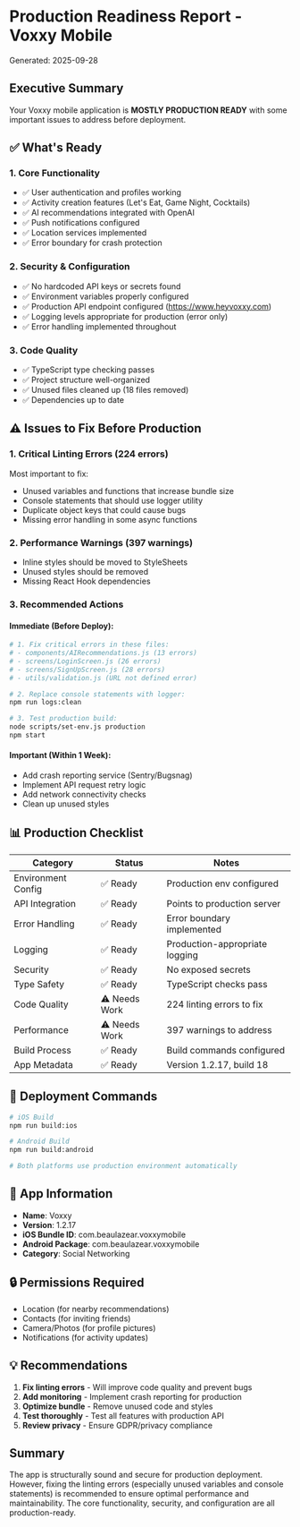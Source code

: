 # Production Readiness Report - Voxxy Mobile
Generated: 2025-09-28

## Executive Summary
Your Voxxy mobile application is **MOSTLY PRODUCTION READY** with some important issues to address before deployment.

## ✅ What's Ready

### 1. **Core Functionality**
- ✅ User authentication and profiles working
- ✅ Activity creation features (Let's Eat, Game Night, Cocktails)
- ✅ AI recommendations integrated with OpenAI
- ✅ Push notifications configured
- ✅ Location services implemented
- ✅ Error boundary for crash protection

### 2. **Security & Configuration**
- ✅ No hardcoded API keys or secrets found
- ✅ Environment variables properly configured
- ✅ Production API endpoint configured (https://www.heyvoxxy.com)
- ✅ Logging levels appropriate for production (error only)
- ✅ Error handling implemented throughout

### 3. **Code Quality**
- ✅ TypeScript type checking passes
- ✅ Project structure well-organized
- ✅ Unused files cleaned up (18 files removed)
- ✅ Dependencies up to date

## ⚠️ Issues to Fix Before Production

### 1. **Critical Linting Errors (224 errors)**
Most important to fix:
- Unused variables and functions that increase bundle size
- Console statements that should use logger utility
- Duplicate object keys that could cause bugs
- Missing error handling in some async functions

### 2. **Performance Warnings (397 warnings)**
- Inline styles should be moved to StyleSheets
- Unused styles should be removed
- Missing React Hook dependencies

### 3. **Recommended Actions**

#### Immediate (Before Deploy):
```bash
# 1. Fix critical errors in these files:
# - components/AIRecommendations.js (13 errors)
# - screens/LoginScreen.js (26 errors)
# - screens/SignUpScreen.js (28 errors)
# - utils/validation.js (URL not defined error)

# 2. Replace console statements with logger:
npm run logs:clean

# 3. Test production build:
node scripts/set-env.js production
npm start
```

#### Important (Within 1 Week):
- Add crash reporting service (Sentry/Bugsnag)
- Implement API request retry logic
- Add network connectivity checks
- Clean up unused styles

## 📊 Production Checklist

| Category | Status | Notes |
|----------|--------|-------|
| Environment Config | ✅ Ready | Production env configured |
| API Integration | ✅ Ready | Points to production server |
| Error Handling | ✅ Ready | Error boundary implemented |
| Logging | ✅ Ready | Production-appropriate logging |
| Security | ✅ Ready | No exposed secrets |
| Type Safety | ✅ Ready | TypeScript checks pass |
| Code Quality | ⚠️ Needs Work | 224 linting errors to fix |
| Performance | ⚠️ Needs Work | 397 warnings to address |
| Build Process | ✅ Ready | Build commands configured |
| App Metadata | ✅ Ready | Version 1.2.17, build 18 |

## 🚀 Deployment Commands

```bash
# iOS Build
npm run build:ios

# Android Build
npm run build:android

# Both platforms use production environment automatically
```

## 📱 App Information
- **Name**: Voxxy
- **Version**: 1.2.17
- **iOS Bundle ID**: com.beaulazear.voxxymobile
- **Android Package**: com.beaulazear.voxxymobile
- **Category**: Social Networking

## 🔒 Permissions Required
- Location (for nearby recommendations)
- Contacts (for inviting friends)
- Camera/Photos (for profile pictures)
- Notifications (for activity updates)

## 💡 Recommendations

1. **Fix linting errors** - Will improve code quality and prevent bugs
2. **Add monitoring** - Implement crash reporting for production
3. **Optimize bundle** - Remove unused code and styles
4. **Test thoroughly** - Test all features with production API
5. **Review privacy** - Ensure GDPR/privacy compliance

## Summary
The app is structurally sound and secure for production deployment. However, fixing the linting errors (especially unused variables and console statements) is recommended to ensure optimal performance and maintainability. The core functionality, security, and configuration are all production-ready.